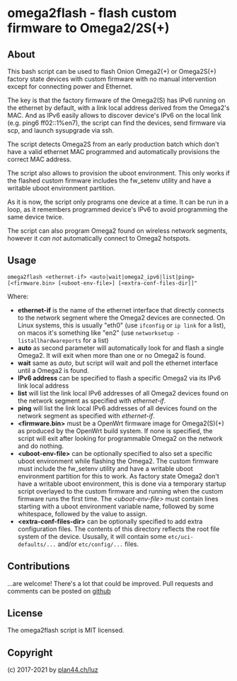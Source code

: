 # omega2flash - flash custom firmware to Omega2/2S(+)

## About

This bash script can be used to flash Onion Omega2(+) or Omega2S(+) factory state devices with custom firmware with no manual intervention except for connecting power and Ethernet.

The key is that the factory firmware of the Omega2(S) has IPv6 running on the ethernet by default, with a link local address derived from the Omega2's MAC. And as IPv6 easily allows to discover device's IPv6 on the local link (e.g. ping6 ff02::1%en7), the script can find the devices, send firmware via scp, and launch sysupgrade via ssh.

The script detects Omega2S from an early production batch which don't have a valid ethernet MAC programmed and automatically provisions the correct MAC address.

The script also allows to provision the uboot environment. This only works if the flashed custom firmware includes the fw_setenv utility and have a writable uboot environment partition.

As it is now, the script only programs one device at a time. It can be run in a loop, as it remembers programmed device's IPv6 to avoid programming the same device twice.

The script can also program Omega2 found on wireless network segments, however it *can not* automatically connect to Omega2 hotspots.

## Usage

    omega2flash <ethernet-if> <auto|wait|omega2_ipv6|list|ping> [<firmware.bin> [<uboot-env-file>] [<extra-conf-files-dir]]"

Where:

- **ethernet-if** is the name of the ethernet interface that directly connects to the network segment where the Omega2 devices are connected. On Linux systems, this is usually "eth0" (use `ifconfig` or `ip link` for a list), on macos it's something like "en2" (use `networksetup -listallhardwareports` for a list)
- **auto** as second parameter will automatically look for and flash a single Omega2. It will exit when more than one or no Omega2 is found.
- **wait** same as *auto*, but script will wait and poll the ethernet interface until a Omega2 is found.
- **IPv6 address** can be specified to flash a specific Omega2 via its IPv6 link local address
- **list** will list the link local IPv6 addresses of all Omega2 devices found on the network segment as specified with *ethernet-if*.
- **ping** will list the link local IPv6 addresses of all devices found on the network segment as specified with *ethernet-if*.
- **\<firmware.bin\>** must be a OpenWrt firmware image for Omega2(S)(+) as produced by the OpenWrt build system. If none is specified, the script will exit after looking for programmable Omega2 on the network and do nothing.
- **\<uboot-env-file\>** can be optionally specified to also set a specific uboot environment while flashing the Omega2. The custom firmware must include the fw_setenv utility and have a writable uboot environment partition for this to work. As factory state Omega2 don't have a writable uboot environment, this is done via a temporary startup script overlayed to the custom firmware and running when the custom firmware runs the first time.
The *\<uboot-env-file\>* must contain lines starting with a uboot environment variable name, followed by some whitespace, followed by the value to assign.
- **\<extra-conf-files-dir\>** can be optionally specified to add extra configuration files. The contents of this directory reflects the root file system of the device. Ususally, it will contain some `etc/uci-defaults/...` and/or `etc/config/...` files.

## Contributions

...are welcome! There's a lot that could be improved. Pull requests and comments can be posted on [github](https://github.com/plan44/omega2flash.git)

## License

The omega2flash script is MIT licensed.

## Copyright

(c) 2017-2021 by [plan44.ch/luz](https://plan44.ch)
